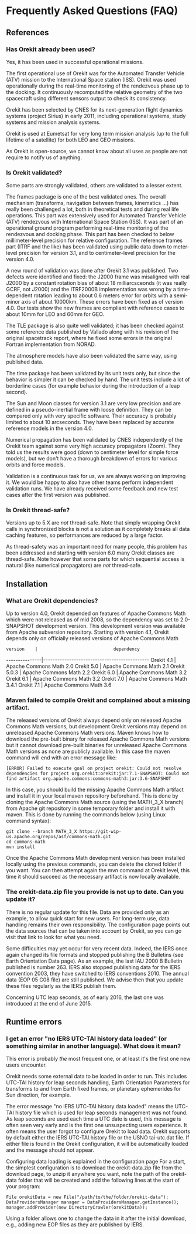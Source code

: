 <!--- Copyright 2002-2016 CS Systèmes d'Information
  Licensed under the Apache License, Version 2.0 (the "License");
  you may not use this file except in compliance with the License.
  You may obtain a copy of the License at
  
    http://www.apache.org/licenses/LICENSE-2.0
  
  Unless required by applicable law or agreed to in writing, software
  distributed under the License is distributed on an "AS IS" BASIS,
  WITHOUT WARRANTIES OR CONDITIONS OF ANY KIND, either express or implied.
  See the License for the specific language governing permissions and
  limitations under the License.
-->

# Frequently Asked Questions (FAQ)

## References

### Has Orekit already been used?

Yes, it has been used in successful operational missions.

The first operational use of Orekit was for the Automated Transfer
Vehicle (ATV) mission to the International Space station (ISS). Orekit
was used operationally during the real-time monitoring of the rendezvous
phase up to the docking. It continuously recomputed the relative geometry
of the two spacecraft using different sensors output to check its
consistency.

Orekit has been selected by CNES for its next-generation flight
dynamics systems (project Sirius) in early 2011, including operational
systems, study systems and mission analysis systems.

Orekit is used at Eumetsat for very long term mission analysis (up to
the full lifetime of a satellite) for both LEO and GEO missions.

As Orekit is open-source, we cannot know about all uses as people are
not require to notify us of anything.

### Is Orekit validated?

Some parts are strongly validated, others are validated to a lesser extent.

The frames package is one of the best validated ones. The overall mechanism
(transforms, navigation between frames, kinematics ...) has really been challenged
a lot, both in theoretical tests and during real life operations. This part was
extensively used for Automated Transfer Vehicle (ATV) rendezvous with International
Space Station (ISS). It was part of an operational ground program performing real-time
monitoring of the rendezvous and docking phase. This part has been checked to
below millimeter-level precision for relative configuration. The reference frames part (ITRF
and the like) has been validated using public data down to meter-level precision for
version 3.1, and to centimeter-level precision for the version 4.0.

A new round of validation was done after Orekit 3.1 was published. Two
defects were identified and fixed: the J2000 frame was misaligned with real J2000
by a constant rotation bias of about 18 milliarcsceonds (it was really GCRF, not J2000)
and the ITRF2000B implementation was wrong by a time-dependent rotation leading to about
0.6 meters error for orbits with a semi-minor axis of about 10000km. These errors have
been fixed as of version 4.0. Our tests show the new frames are compliant with reference
cases to about 10mm for LEO and 60mm for GEO.

The TLE package is also quite well validated; it has been checked against some reference
data published by Vallado along with his revision of the original spacetrack report, where
he fixed some errors in the original Fortran implementation from NORAD.

The atmosphere models have also been validated the same way, using published data.

The time package has been validated by its unit tests only, but since the behavior is
simpler it can be checked by hand. The unit tests include a lot of borderline cases
(for example behavior during the introduction of a leap second).

The Sun and Moon classes for version 3.1 are very low precision and are defined in a
pseudo-inertial frame with loose definition. They can be compared only with very specific
software. Their accuracy is probably limited to about 10 arcseconds. They have been replaced
by accurate reference models in the version 4.0.

Numerical propagation has been validated by CNES independently of the Orekit team against
some very high accuracy propagators (Zoom). They told us the results were good (down to
centimeter level for simple force models), but we don't have a thorough breakdown of errors
for various orbits and force models.

Validation is a continuous task for us, we are always working on improving it. We would be
happy to also have other teams perform independent validation runs. We have already received
some feedback and new test cases after the first version was published.

### Is Orekit thread-safe?

Versions up to 5.X are *not* thread-safe. Note that simply wrapping Orekit calls
in synchronized blocks is not a solution as it completely breaks all data caching features,
so performances are reduced by a large factor.

As thread-safety was an important need for many people, this problem has been addressed and
starting with version 6.0 many Orekit classes are thread-safe. Note however that some parts
for which sequential access is natural (like numerical propagators) are <em>not</em> thread-safe.

## Installation

### What are Orekit dependencies?

Up to version 4.0, Orekit depended on features of Apache Commons Math which were not released
as of mid 2008, so the dependency was set to 2.0-SNAPSHOT development version.
This development version was available from Apache subversion repository. Starting
with version 4.1, Orekit depends only on officially released versions of Apache Commons Math

    version    |                             dependency
---------------|---------------------------------------------
  Orekit 4.1   | Apache Commons Math 2.0
  Orekit 5.0   | Apache Commons Math 2.1
  Orekit 5.0.3 | Apache Commons Math 2.2
  Orekit 6.0   | Apache Commons Math 3.2
  Orekit 6.1   | Apache Commons Math 3.2
  Orekit 7.0   | Apache Commons Math 3.4.1
  Orekit 7.1   | Apache Commons Math 3.6

### Maven failed to compile Orekit and complained about a missing artifact.

The released versions of Orekit always depend only on released Apache Commons
Math versions, but development Orekit versions may depend on unreleased Apache
Commons Math versions. Maven knows how to download the pre-built binary for
released Apache Commons Math versions but it cannot download
pre-built binaries for unreleased Apache Commons Math versions as none are
publicly available. In this case the maven command will end with an error message
like:

    [ERROR] Failed to execute goal on project orekit: Could not resolve dependencies for project org.orekit:orekit:jar:7.1-SNAPSHOT: Could not find artifact org.apache.commons:commons-math3:jar:3.6-SNAPSHOT

In this case, you should build the missing Apache Commons Math artifact and
install it in your local maven repository beforehand. This is done by cloning
the Apache Commons Math source (using the MATH_3_X branch) from Apache git
repository in some temporary folder and install it with maven. This is done by
running the commands below (using Linux command syntax):

    git clone --branch MATH_3_X https://git-wip-us.apache.org/repos/asf/commons-math.git
    cd commons-math
    mvn install

Once the Apache Commons Math development version has been installed locally using
the previous commands, you can delete the cloned folder if you want. You can then
attempt again the mvn command at Orekit level, this time it should succeed as the
necessary artifact is now locally available.

### The orekit-data.zip file you provide is not up to date. Can you update it?

There is no regular update for this file. Data are provided only as an example, to allow quick
start for new users. For long-term use, data handling remains their own responsibility. The
configuration page points out the data sources that can be taken into account by Orekit, so you
can go visit that link to look for what you need.

Some difficulties may yet occur for very recent data. Indeed, the IERS once again changed its
file formats and stopped publishing the B Bulletins (see Earth Orientation Data page). As an
example, the last IAU 2000 B Bulletin published is number 263. IERS also stopped publishing
data for the IERS convention 2003, they have switched to IERS conventions 2010. The annual data
(EOP 05 C08 file) are still published. We advise then that you update these files regularly as
the IERS publish them.

Concerning UTC leap seconds, as of early 2016, the last one was introduced at the end of June 2015.

## Runtime errors

### I get an error "no IERS UTC-TAI history data loaded" (or something similar in another language). What does it mean?

This error is probably *the* most frequent one, or at least it's the first one new users encounter.

Orekit needs some external data to be loaded in order to run. This includes UTC-TAI history for leap
seconds handling, Earth Orientation Parameters for transforms to and from Earth fixed frames, or planetary
ephemerides for Sun direction, for example.

The error message "no IERS UTC-TAI history data loaded" means the UTC-TAI history file which is used for leap
seconds management was not found. As leap seconds are used each time a UTC date is used, this message is
often seen very early and is the first one unsuspecting users experience. It often means the user forgot
to configure Orekit to load data. Orekit supports by default either the IERS UTC-TAI.history file or the
USNO tai-utc.dat file. If either file is found in the Orekit configuration, it will be automatically loaded
and the message should not appear.

Configuring data loading is explained in the configuration page For a start, the simplest configuration
is to download the orekit-data.zip file from the download page, to unzip it anywhere you want, note the
path of the orekit-data folder that will be created and add the following lines at the start of
your program:

    File orekitData = new File("/path/to/the/folder/orekit-data");
    DataProvidersManager manager = DataProvidersManager.getInstance();
    manager.addProvider(new DirectoryCrawler(orekitData));

Using a folder allows one to change the data in it after the initial download, e.g., adding new EOP files as they
are published by IERS.
